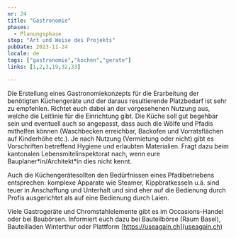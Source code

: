 ```yaml
---
nr: 24
title: "Gastronomie"
phases:
  - Planungsphase
step: "Art und Weise des Projekts"
pubDate: 2023-11-24
locale: de
tags: ["gastronomie","kochen","gerate"]
links: [1,2,3,19,32,33]

---
```


Die Erstellung eines Gastronomiekonzepts für die Erarbeitung der benötigten Küchengeräte und der daraus resultierende Platzbedarf ist sehr zu empfehlen. Richtet euch dabei an der vorgesehenen Nutzung aus, welche die Leitlinie für die Einrichtung gibt. Die Küche soll gut begehbar sein und eventuell auch so angepasst, dass auch die Wölfe und Pfadis mithelfen können (Waschbecken erreichbar, Backofen und Vorratsflächen auf Kinderhöhe etc.). Je nach Nutzung (Vermietung oder nicht) gibt es Vorschriften betreffend Hygiene und erlaubten Materialien. Fragt dazu beim kantonalen Lebensmitelinspektorat nach, wenn eure Bauplaner\*in/Architekt\*in dies nicht kennt.

Auch die Küchengerätesollten den Bedürfnissen eines Pfadibetriebens entsprechen: komplexe Apparate wie Steamer, Kippbratkesseln u.ä. sind teuer in Anschaffung und Unterhalt und sind eher auf die Bedienung durch Profis ausgerichtet als auf eine Bedienung durch Laien.

Viele Gastrogeräte und Chromstahlelemente gibt es im Occasions-Handel oder bei Baubörsen. Informiert euch dazu bei Bauteilbörse (Raum Basel), Bauteilladen Winterthur oder Plattform [https://useagain.ch](useagain.ch)

